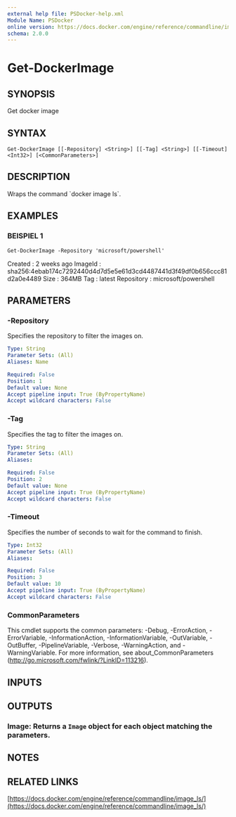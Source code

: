 ```yaml
---
external help file: PSDocker-help.xml
Module Name: PSDocker
online version: https://docs.docker.com/engine/reference/commandline/image_ls/
schema: 2.0.0
---
```


# Get-DockerImage

## SYNOPSIS
Get docker image

## SYNTAX

```
Get-DockerImage [[-Repository] <String>] [[-Tag] <String>] [[-Timeout] <Int32>] [<CommonParameters>]
```

## DESCRIPTION
Wraps the command \`docker image ls\`.

## EXAMPLES

### BEISPIEL 1
```
Get-DockerImage -Repository 'microsoft/powershell'
```

Created    : 2 weeks ago
ImageId    : sha256:4ebab174c7292440d4d7d5e5e61d3cd4487441d3f49df0b656ccc81d2a0e4489
Size       : 364MB
Tag        : latest
Repository : microsoft/powershell

## PARAMETERS

### -Repository
Specifies the repository to filter the images on.

```yaml
Type: String
Parameter Sets: (All)
Aliases: Name

Required: False
Position: 1
Default value: None
Accept pipeline input: True (ByPropertyName)
Accept wildcard characters: False
```

### -Tag
Specifies the tag to filter the images on.

```yaml
Type: String
Parameter Sets: (All)
Aliases:

Required: False
Position: 2
Default value: None
Accept pipeline input: True (ByPropertyName)
Accept wildcard characters: False
```

### -Timeout
Specifies the number of seconds to wait for the command to finish.

```yaml
Type: Int32
Parameter Sets: (All)
Aliases:

Required: False
Position: 3
Default value: 10
Accept pipeline input: True (ByPropertyName)
Accept wildcard characters: False
```

### CommonParameters
This cmdlet supports the common parameters: -Debug, -ErrorAction, -ErrorVariable, -InformationAction, -InformationVariable, -OutVariable, -OutBuffer, -PipelineVariable, -Verbose, -WarningAction, and -WarningVariable.
For more information, see about_CommonParameters (http://go.microsoft.com/fwlink/?LinkID=113216).

## INPUTS

## OUTPUTS

### Image: Returns a `Image` object for each object matching the parameters.
## NOTES

## RELATED LINKS

[https://docs.docker.com/engine/reference/commandline/image_ls/](https://docs.docker.com/engine/reference/commandline/image_ls/)

